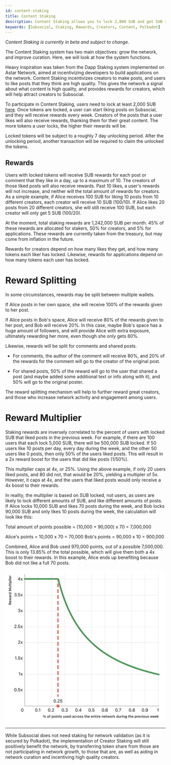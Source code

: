 ```yaml
---
id: content-staking
title: Content Staking
description: Content Staking allows you to lock 2,000 SUB and get SUB rewards by actively using Subsocial and interacting with the best content.
keywords: [Subsocial, Staking, Rewards, Creators, Content, Polkadot]
---
```

*Content Staking is currently in beta and subject to change.*

The Content Staking system has two main objectives: grow the network, and improve curation. Here, we will look at how the system functions.

Heavy inspiration was taken from the Dapp Staking system implemented on Astar Network, 
aimed at incentivizing developers to build applications on the network. 
Content Staking incentivizes creators to make posts, and users to like posts that they think are high quality. This gives the network a signal about 
what content is high quality, and provides rewards for creators, which will help attract creators to Subsocial.

To participate in Content Staking, users need to lock at least 2,000 SUB [here](https://sub.id/creators). 
Once tokens are locked, a user can start liking posts 
on Subsocial, and they will receive rewards every week. Creators of the posts that a user likes will also receive rewards, 
thanking them for their great content. The more tokens a user locks, the higher their rewards will be.

Locked tokens will be subject to a roughly 7 day unlocking period. 
After the unlocking period, another transaction will be required to claim the unlocked the tokens.

## Rewards
Users with locked tokens will receive SUB rewards for each post or comment that they like in a day, up to a maximum of 10. 
The creators of those liked posts will also receive rewards. Past 10 likes, a user's rewards will not increase, 
and neither will the total amount of rewards for creators. As a simple example, if Alice receives 100 SUB for liking 10 posts from 10 different creators, 
each creator will receive 10 SUB (100/10). If Alice likes 20 posts from 20 different creators, she will still receive 100 SUB, 
but each creator will only get 5 SUB (100/20).

At the moment, total staking rewards are 1,242,000 SUB per month. 45% of these rewards are allocated for stakers, 50% for creators, and 5% for applications.
These rewards are currently taken from the treasury, but may come from inflation in the future.

Rewards for creators depend on how many likes they get, and how many tokens each liker has locked. 
Likewise, rewards for applications depend on how many tokens each user has locked.

# Reward Splitting

In some circumstances, rewards may be split between multiple wallets.

If Alice posts in her own space, she will receive 100% of the rewards given to her post.

If Alice posts in Bob's space, Alice will receive 80% of the rewards given to her post, and Bob will receive 20%. In this case, 
maybe Bob's space has a huge amount of followers, and will provide Alice with extra exposure, ultimately rewarding her more, even though she only gets 80%.

Likewise, rewards will be split for comments and shared posts. 

- For comments, the author of the comment will receive 80%, and 20% of the rewards for the comment will go to the creator of the original post.

- For shared posts, 50% of the reward will go to the user that shared a post (and maybe added some additional text or info along with it),
and 50% will go to the original poster.

The reward splitting mechanism will help to further reward great creators, and those who increase network activity and engagement among users.

# Reward Multiplier

Staking rewards are inversely correlated to the percent of users with locked SUB that liked posts in the previous week.
For example, if there are 100 users that each lock 5,000 SUB, there will be 500,000 SUB locked. If 50 users like 10 posts per day, every day during the week,
and the other 50 users like 0 posts, then only 50% of the users liked posts. This will result in a 2x reward boost for the users that did like posts (1/50%).

This multplier caps at 4x, or 25%. Using the above example, if only 20 users liked posts, and 80 did not, that would be 20%, 
yielding a multipler of 5x. However, it caps at 4x, and the users that liked posts would only receive a 4x boost to their rewards.

In reality, the multiplier is based on SUB locked, not users, as users are likely to lock different amounts of SUB, and like different amounts of posts.
If Alice locks 10,000 SUB and likes 70 posts during the week, and Bob locks 90,000 SUB and only likes 10 posts during the week, 
the calculation will look like this:

Total amount of points possible = (10,000 + 90,000) x 70 = 7,000,000

Alice's points = 10,000 x 70 = 70,000
Bob's points = 90,000 x 10 = 900,000

Combined, Alice and Bob used 970,000 points, out of a possible 7,000,000. This is only 13.85% of the total possible, 
which will give them both a 4x boost to their rewards. In this example, Alice ends up benefiting because Bob did not like a full 70 posts.

![](../../../static/img/StakingRewardMultiplier.png)

---

While Subsocial does not need staking for network validation (as it is secured by Polkadot), 
the implementation of Creator Staking will still positively benefit the network, 
by transferring token share from those are not participating in network growth, 
to those that are, as well as aiding in network curation and incentiving high quality creators.
